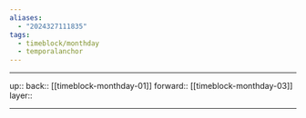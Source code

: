 ```yaml
---
aliases:
  - "2024327111835"
tags:
  - timeblock/monthday
  - temporalanchor
---
```




***

up:: 
back:: [[timeblock-monthday-01]]
forward:: [[timeblock-monthday-03]]
layer:: 

***

